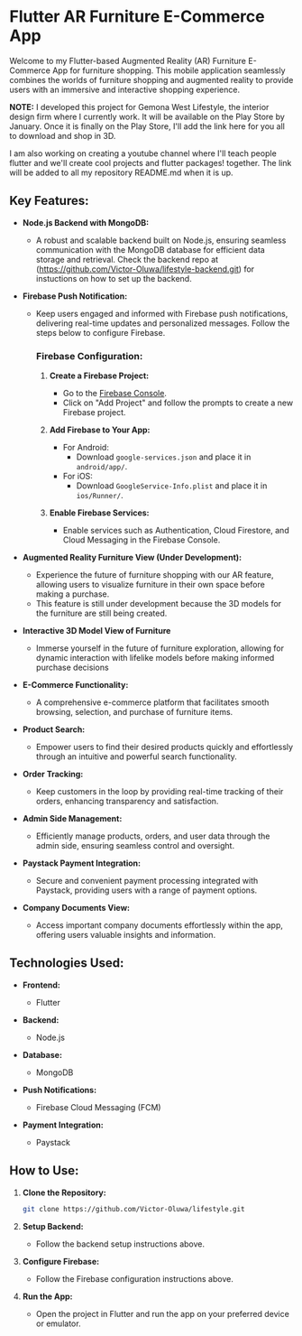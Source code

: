 # Flutter AR Furniture E-Commerce App

Welcome to my Flutter-based Augmented Reality (AR) Furniture E-Commerce App for furniture shopping. This mobile application seamlessly combines the worlds of furniture shopping and augmented reality to provide users with an immersive and interactive shopping experience.

**NOTE:** I developed this project for Gemona West Lifestyle, the interior design firm where I currently work. It will be available on the Play Store by January. Once it is finally on the Play Store, I'll add the link here for you all to download and shop in 3D.

I am also working on creating a youtube channel where I'll teach people flutter and we'll create cool projects and flutter packages! together. The link will be added to all my repository README.md when it is up.  

## Key Features:

- **Node.js Backend with MongoDB:**
  - A robust and scalable backend built on Node.js, ensuring seamless communication with the MongoDB database for efficient data storage and retrieval. Check the backend repo at (https://github.com/Victor-Oluwa/lifestyle-backend.git) for instuctions on how to set up the backend.

- **Firebase Push Notification:**
  - Keep users engaged and informed with Firebase push notifications, delivering real-time updates and personalized messages. Follow the steps below to configure Firebase.

    ### Firebase Configuration:

    1. **Create a Firebase Project:**
       - Go to the [Firebase Console](https://console.firebase.google.com/).
       - Click on "Add Project" and follow the prompts to create a new Firebase project.

    2. **Add Firebase to Your App:**
       - For Android:
         - Download `google-services.json` and place it in `android/app/`.
       - For iOS:
         - Download `GoogleService-Info.plist` and place it in `ios/Runner/`.

    3. **Enable Firebase Services:**
       - Enable services such as Authentication, Cloud Firestore, and Cloud Messaging in the Firebase Console.

- **Augmented Reality Furniture View (Under Development):**
  - Experience the future of furniture shopping with our AR feature, allowing users to visualize furniture in their own space before making a purchase.
  - This feature is still under development because the 3D models for the furniture are still being created.

- **Interactive 3D Model View of Furniture** 
  - Immerse yourself in the future of furniture exploration, allowing for dynamic interaction with lifelike models before making informed purchase decisions

- **E-Commerce Functionality:**
  - A comprehensive e-commerce platform that facilitates smooth browsing, selection, and purchase of furniture items.

- **Product Search:**
  - Empower users to find their desired products quickly and effortlessly through an intuitive and powerful search functionality.

- **Order Tracking:**
  - Keep customers in the loop by providing real-time tracking of their orders, enhancing transparency and satisfaction.

- **Admin Side Management:**
  - Efficiently manage products, orders, and user data through the admin side, ensuring seamless control and oversight.

- **Paystack Payment Integration:**
  - Secure and convenient payment processing integrated with Paystack, providing users with a range of payment options.

- **Company Documents View:**
  - Access important company documents effortlessly within the app, offering users valuable insights and information.

## Technologies Used:

- **Frontend:**
  - Flutter

- **Backend:**
  - Node.js

- **Database:**
  - MongoDB

- **Push Notifications:**
  - Firebase Cloud Messaging (FCM)

- **Payment Integration:**
  - Paystack

## How to Use:

1. **Clone the Repository:**
   ```bash
   git clone https://github.com/Victor-Oluwa/lifestyle.git
   ```

2. **Setup Backend:**
   - Follow the backend setup instructions above.

3. **Configure Firebase:**
   - Follow the Firebase configuration instructions above.

4. **Run the App:**
   - Open the project in Flutter and run the app on your preferred device or emulator.
